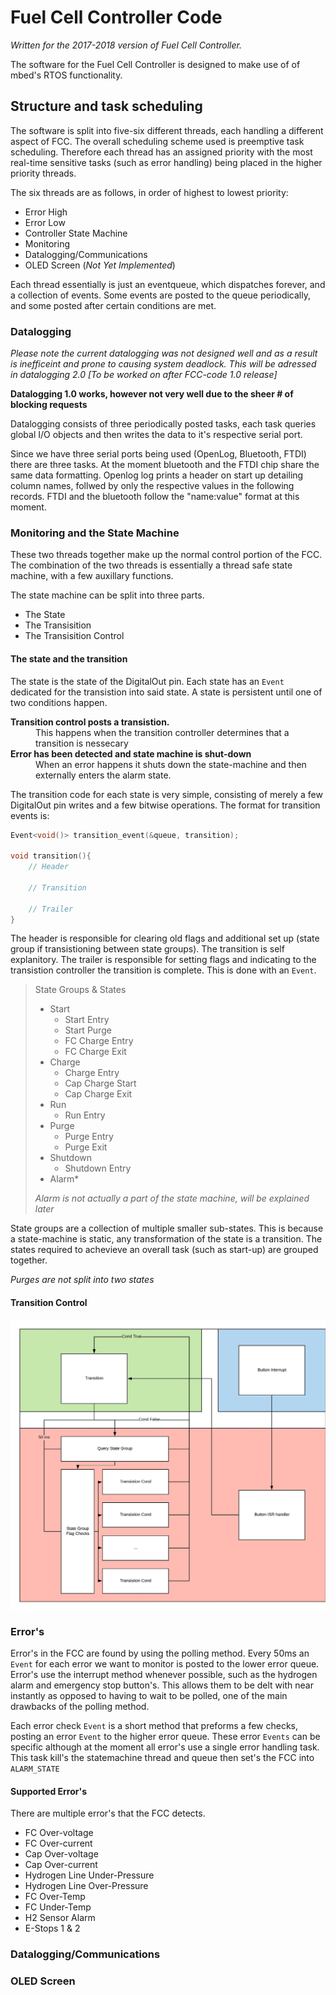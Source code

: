 # Fuel Cell Controller Code
*Written for the 2017-2018 version of Fuel Cell Controller.*


The software for the Fuel Cell Controller is designed to make use of of mbed's RTOS functionality.


## Structure and task scheduling
The software is split into five-six different threads, each handling a different aspect of FCC. The overall scheduling scheme used is preemptive task scheduling. Therefore each thread has an assigned priority with the most real-time sensitive tasks (such as error handling) being placed in the higher priority threads.


The six threads are as follows, in order of highest to lowest priority:

* Error High
* Error Low
* Controller State Machine
* Monitoring
* Datalogging/Communications
* OLED Screen (*Not Yet Implemented*)

Each thread essentially is just an eventqueue, which dispatches forever, and a collection of events. Some events are posted to the queue periodically, and some posted after certain conditions are met.

### Datalogging
*Please note the current datalogging was not designed well and as a result is inefficeint and prone to causing system deadlock. This will be adressed in datalogging 2.0 [To be worked on after FCC-code 1.0 release]*

**Datalogging 1.0 works, however not very well due to the sheer # of blocking requests**

Datalogging consists of three periodically posted tasks, each task queries global I/O objects and then writes the data to it's respective serial port.

Since we have three serial ports being used (OpenLog, Bluetooth, FTDI) there are three tasks. At the moment bluetooth and the FTDI chip share the same data formatting. Openlog log prints a header on start up detailing column names, follwed by only the respective values in the following records. FTDI and the bluetooth follow the "name:value" format at this moment.

### Monitoring and the State Machine
These two threads together make up the normal control portion of the FCC. The combination of the two threads is essentially a thread safe state machine, with a few auxillary functions.

The state machine can be split into three parts.
* The State
* The Transisition
* The Transisition Control

#### The state and the transition
The state is the state of the DigitalOut pin. Each state has an `Event` dedicated for the transistion into said state. A state is persistent until one of two conditions happen.

<dl>
    <dt><b>Transition control posts a transistion.</b></dt>
    <dd>This happens when the transition controller determines that a transition is nessecary</dd>
    <dt><b>Error has been detected and state machine is shut-down</b></dt>
    <dd>When an error happens it shuts down the state-machine and then externally enters the alarm state.</dd>
</dl>

The transition code for each state is very simple, consisting of merely a few DigitalOut pin writes and a few bitwise operations. The format for transition events is:
```C++
Event<void()> transition_event(&queue, transition);

void transition(){
    // Header
    
    // Transition

    // Trailer
}
```
The header is responsible for clearing old flags and additional set up (state group if transistioning between state groups). The transition is self explanitory. The trailer is responsible for setting flags and indicating to the transistion controller the transition is complete. This is done with an `Event`.

> State Groups & States
> * Start 
>   * Start Entry
>   * Start Purge
>   * FC Charge Entry
>   * FC Charge Exit
> * Charge
>   * Charge Entry
>   * Cap Charge Start
>   * Cap Charge Exit
> * Run
>   * Run Entry
> * Purge
>   * Purge Entry
>   * Purge Exit
> * Shutdown
>   * Shutdown Entry
> * Alarm*
>
>*Alarm is not actually a part of the state machine, will be explained later*

State groups are a collection of multiple smaller sub-states. This is because a state-machine is static, any transformation of the state is a transition. The states required to achevieve an overall task (such as start-up) are grouped together.

*Purges are not split into two states*

#### Transition Control
<img src="tranc.jpeg" alt="Drawing" style="width: 600px;" align="middle"/>

### Error's
Error's in the FCC are found by using the polling method. Every 50ms an `Event` for each error we want to monitor is posted to the lower error queue. Error's use the interrupt method whenever possible, such as the hydrogen alarm and emergency stop button's. This allows them to be delt with near instantly as opposed to having to wait to be polled, one of the main drawbacks of the polling method.

Each error check `Event` is a short method that preforms a few checks, posting an error `Event` to the higher error queue. These error `Events` can be specific although at the moment all error's use a single error handling task. This task kill's the statemachine thread and queue then set's the FCC into `ALARM_STATE`

#### Supported Error's
There are multiple error's that the FCC detects.
* FC Over-voltage
* FC Over-current
* Cap Over-voltage
* Cap Over-current
* Hydrogen Line Under-Pressure
* Hydrogen Line Over-Pressure
* FC Over-Temp
* FC Under-Temp
* H2 Sensor Alarm
* E-Stops 1 & 2

### Datalogging/Communications

### OLED Screen
